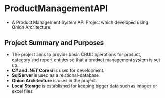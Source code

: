 # ProductManagementAPI
- A Product Management System API Project which developed using Onion Architecture.
## Project Summary and Purposes
- The project aims to provide basic CRUD operations for product, category and report entities so that a product management system is set up.
- **C# and .NET Core 6** is used for development.
- **SqlServer** is used as a relational-database.
- **Onion Architecture** is used in the project.
- **Local Storage** is established for keeping bigger data such as images or excel files.
